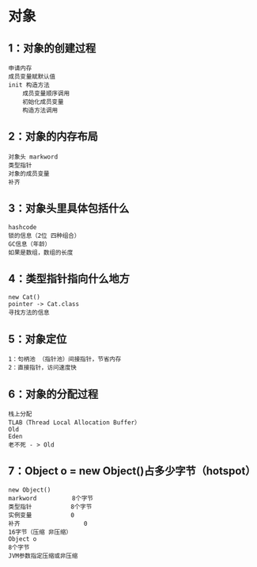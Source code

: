 # 对象

## 1：对象的创建过程

    申请内存
    成员变量赋默认值
    init 构造方法
        成员变量顺序调用
        初始化成员变量
        构造方法调用

## 2：对象的内存布局

    对象头 markword
    类型指针
    对象的成员变量
    补齐

## 3：对象头里具体包括什么

    hashcode
    锁的信息（2位 四种组合）
    GC信息（年龄）
    如果是数组，数组的长度

## 4：类型指针指向什么地方

    new Cat()
    pointer -> Cat.class
    寻找方法的信息

## 5：对象定位

    1：句柄池 （指针池）间接指针，节省内存
    2：直接指针，访问速度快

## 6：对象的分配过程

    栈上分配
    TLAB（Thread Local Allocation Buffer）
    Old
    Eden
    老不死 - > Old

## 7：Object o = new Object()占多少字节（hotspot）

    new Object()
    markword          8个字节
    类型指针           8个字节
    实例变量           0
    补齐                  0		
    16字节（压缩 非压缩）
    Object o
    8个字节 
    JVM参数指定压缩或非压缩

